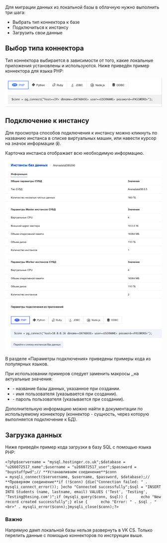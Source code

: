 Для миграции данных из локальной базы в облачную нужно выполнить три шага:

- Выбрать тип коннектора к базе
- Подключиться к инстансу
- Загрузить свои данные

## Выбор типа коннектора

Тип коннектора выбирается в зависимости от того, какие локальные приложения установлены и используются. Ниже приведён пример коннектора для языка PHP:

![](./assets/1604050289781-1604050289780.png)

## Подключение к инстансу

Для просмотра способов подключения к инстансу можно кликнуть по названию инстанса в списке виртуальных машин, или навести курсор на значок информации (**i**).

Карточка инстанса отображает всю необходимую информацию.

![](./assets/1599677090316-1599677090316.png)

В разделе «Параметры подключения» приведены примеры кода из популярных языков.

При использовании примеров следует заменить макросы <DATABASE>,<USERNAME>,<PASSWORD>на актуальные значения:

- <DATABASE> - название базы данных, указанное при создании.
- <USERNAME> - имя пользователя (указывается при создании).
- <PASSWORD> - пароль пользователя (указывается при создании).

Дополнительную информацию можно найти в документации по используемому коннектору (коннектор - сущность, через которую выполняется подключение к БД).

## Загрузка данных

Ниже приведён пример кода загрузки в базу SQL с помощью языка PHP:

```
<?php$servername = "mysql.hostinger.co.uk";$database = "u266072517_name";$username = "u266072517_user";$password = "buystuffpwd";// **Устанавливаем соединение**$conn = mysqli_connect($servername, $username, $password, $database);// **Проверяем соединение**if (!$conn) {die("Connection failed: " . mysqli_connect_error()); }echo "Connected successfully";$sql = "INSERT INTO Students (name, lastname, email) VALUES ('Test', 'Testing', 'Testing@tesing.com')";if (mysqli_query($conn, $sql)) {      echo "New record created successfully";} else {      echo "Error: " . $sql . "<br>" . mysqli_error($conn);}mysqli_close($conn);?>
```

### Важно

Напрямую дамп локальной базы нельзя развернуть в VK CS. Только перелить данные с помощью коннекторов по инструкции выше.

